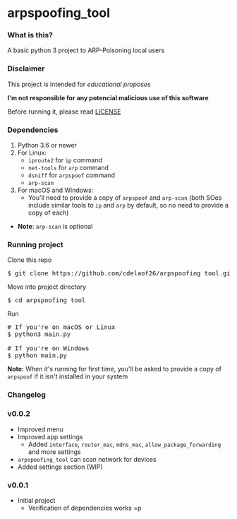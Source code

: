 # arpspoofing_tool

### What is this?

A basic python 3 project to ARP-Poisoning local users

### Disclaimer

This project is intended for _educational proposes_

**I'm not responsible for any potencial malicious use of this software**

Before running it, please read [LICENSE](LICENSE)

### Dependencies 

1. Python 3.6 or newer
2. For Linux:
   - `iproute2` for `ip` command
   - `net-tools` for `arp` command
   - `dsniff` for `arpspoof` command
   - `arp-scan`
3. For macOS and Windows:
   - You'll need to provide a copy of `arpspoof` and `arp-scan`
     (both SOes include similar tools to `ip` and `arp` by default, 
     so no need to provide a copy of each)

- **Note**: `arp-scan` is optional

### Running project

Clone this repo

<pre>
$ git clone https://github.com/cdelaof26/arpspoofing_tool.git
</pre>

Move into project directory

<pre>
$ cd arpspoofing_tool
</pre>

Run

<pre>
# If you're on macOS or Linux
$ python3 main.py

# If you're on Windows
$ python main.py
</pre>

**Note:**
When it's running for first time, you'll be asked to 
provide a copy of `arpspoof` if it isn't
installed in your system



### Changelog

### v0.0.2

- Improved menu
- Improved app settings
  - Added `interface`, `router_mac`, `mdns_mac`,
    `allow_package_forwarding` and more settings
- `arpspoofing_tool` can scan network for devices
- Added settings section (WIP)


### v0.0.1

- Initial project
  - Verification of dependencies works =p
